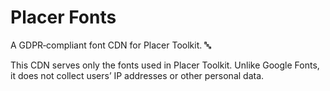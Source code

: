 # Placer Fonts

A GDPR‐compliant font CDN for Placer Toolkit. 🔤

This CDN serves only the fonts used in Placer Toolkit. Unlike Google Fonts, it does not collect users’ IP addresses or other personal data.
